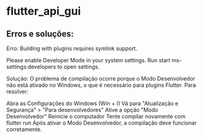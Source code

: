 # flutter_api_gui

## Erros e soluções:

Erro: Building with plugins requires symlink support.

Please enable Developer Mode in your system settings. Run
start ms-settings:developers
to open settings.

Solução:
O problema de compilação ocorre porque o Modo Desenvolvedor não está ativado no Windows, o que é necessário para plugins Flutter. Para resolver:

Abra as Configurações do Windows (Win + I)
Vá para "Atualização e Segurança" > "Para desenvolvedores"
Ative a opção "Modo Desenvolvedor"
Reinicie o computador
Tente compilar novamente com flutter run
Após ativar o Modo Desenvolvedor, a compilação deve funcionar corretamente.
